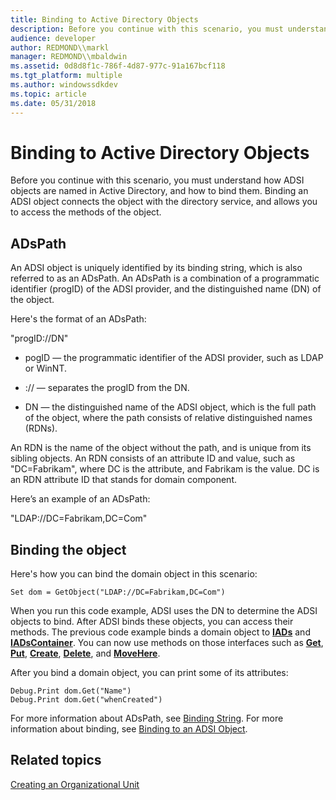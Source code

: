 ```yaml
---
title: Binding to Active Directory Objects
description: Before you continue with this scenario, you must understand how ADSI objects are named in Active Directory, and how to bind them. Binding an ADSI object connects the object with the directory service, and allows you to access the methods of the object.
audience: developer
author: REDMOND\\markl
manager: REDMOND\\mbaldwin
ms.assetid: 0d8d8f1c-786f-4d87-977c-91a167bcf118
ms.tgt_platform: multiple
ms.author: windowssdkdev
ms.topic: article
ms.date: 05/31/2018
---
```


# Binding to Active Directory Objects

Before you continue with this scenario, you must understand how ADSI objects are named in Active Directory, and how to bind them. Binding an ADSI object connects the object with the directory service, and allows you to access the methods of the object.

## ADsPath

An ADSI object is uniquely identified by its binding string, which is also referred to as an ADsPath. An ADsPath is a combination of a programmatic identifier (progID) of the ADSI provider, and the distinguished name (DN) of the object.

Here's the format of an ADsPath:

"progID://DN"

-   pogID — the programmatic identifier of the ADSI provider, such as LDAP or WinNT.

-   :// — separates the progID from the DN.

-   DN — the distinguished name of the ADSI object, which is the full path of the object, where the path consists of relative distinguished names (RDNs).

An RDN is the name of the object without the path, and is unique from its sibling objects. An RDN consists of an attribute ID and value, such as "DC=Fabrikam", where DC is the attribute, and Fabrikam is the value. DC is an RDN attribute ID that stands for domain component.

Here’s an example of an ADsPath:

"LDAP://DC=Fabrikam,DC=Com"

## Binding the object

Here's how you can bind the domain object in this scenario:


```VB
Set dom = GetObject("LDAP://DC=Fabrikam,DC=Com")
```



When you run this code example, ADSI uses the DN to determine the ADSI objects to bind. After ADSI binds these objects, you can access their methods. The previous code example binds a domain object to [**IADs**](/windows/desktop/api/Iads/nn-iads-iads) and [**IADsContainer**](/windows/desktop/api/Iads/nn-iads-iadscontainer). You can now use methods on those interfaces such as [**Get**](/windows/desktop/api/Iads/nf-iads-iads-get), [**Put**](/windows/desktop/api/Iads/nf-iads-iads-put), [**Create**](/windows/desktop/api/Iads/nf-iads-iadscontainer-create), [**Delete**](/windows/desktop/api/Iads/nf-iads-iadscontainer-delete), and [**MoveHere**](/windows/desktop/api/Iads/nf-iads-iadscontainer-movehere).

After you bind a domain object, you can print some of its attributes:


```VB
Debug.Print dom.Get("Name")
Debug.Print dom.Get("whenCreated")
```



For more information about ADsPath, see [Binding String](binding-string.md). For more information about binding, see [Binding to an ADSI Object](binding-to-an-adsi-object.md).

## Related topics

<dl> <dt>

[Creating an Organizational Unit](creating-an-organizational-unit.md)
</dt> </dl>

 

 




